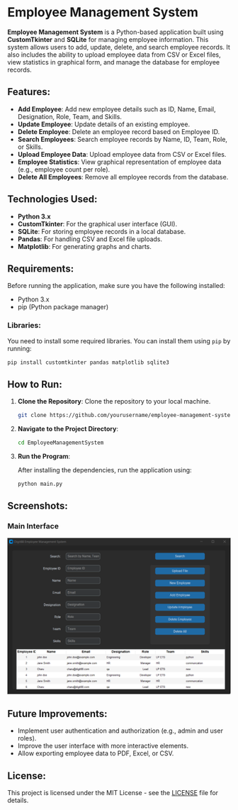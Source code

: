# Employee Management System

**Employee Management System** is a Python-based application built using **CustomTkinter** and **SQLite** for managing employee information. This system allows users to add, update, delete, and search employee records. It also includes the ability to upload employee data from CSV or Excel files, view statistics in graphical form, and manage the database for employee records.

## Features:
- **Add Employee**: Add new employee details such as ID, Name, Email, Designation, Role, Team, and Skills.
- **Update Employee**: Update details of an existing employee.
- **Delete Employee**: Delete an employee record based on Employee ID.
- **Search Employees**: Search employee records by Name, ID, Team, Role, or Skills.
- **Upload Employee Data**: Upload employee data from CSV or Excel files.
- **Employee Statistics**: View graphical representation of employee data (e.g., employee count per role).
- **Delete All Employees**: Remove all employee records from the database.

## Technologies Used:
- **Python 3.x**
- **CustomTkinter**: For the graphical user interface (GUI).
- **SQLite**: For storing employee records in a local database.
- **Pandas**: For handling CSV and Excel file uploads.
- **Matplotlib**: For generating graphs and charts.

## Requirements:
Before running the application, make sure you have the following installed:
- Python 3.x
- pip (Python package manager)

### Libraries:
You need to install some required libraries. You can install them using `pip` by running:

```bash
pip install customtkinter pandas matplotlib sqlite3
```

## How to Run:

1. **Clone the Repository**:
   Clone the repository to your local machine.

   ```bash
   git clone https://github.com/yourusername/employee-management-system.git
   ```

2. **Navigate to the Project Directory**:

   ```bash
   cd EmployeeManagementSystem
   ```

3. **Run the Program**:

   After installing the dependencies, run the application using:

   ```bash
   python main.py
   ```
## Screenshots:

### Main Interface
![Employee Management System](https://github.com/knickn0it/ManagementTool/blob/master/Screenshot/Screenshot%202025-01-18%20163114.png)

## Future Improvements:
- Implement user authentication and authorization (e.g., admin and user roles).
- Improve the user interface with more interactive elements.
- Allow exporting employee data to PDF, Excel, or CSV.

## License:
This project is licensed under the MIT License - see the [LICENSE](LICENSE) file for details.

